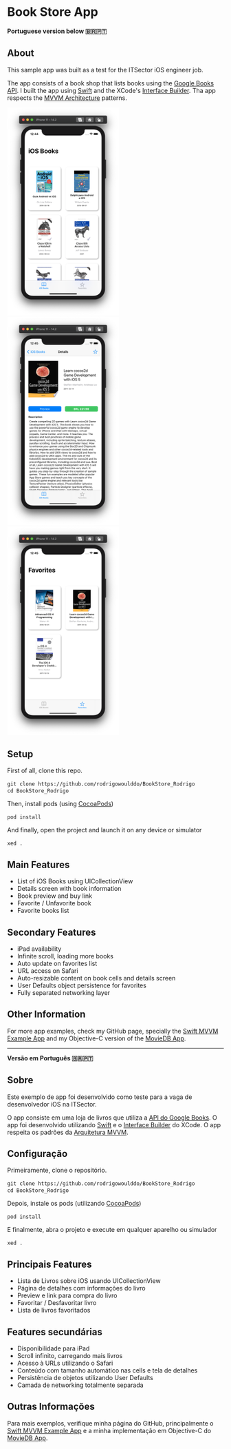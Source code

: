 # Book Store App

**Portuguese version below 🇧🇷🇵🇹**

## About
This sample app was built as a test for the ITSector iOS engineer job.

The app consists of a book shop that lists books using the [Google Books API](https://developers.google.com/books). I built the app using [Swift](https://developer.apple.com/swift/) and the XCode's [Interface Builder](https://developer.apple.com/library/archive/documentation/ToolsLanguages/Conceptual/Xcode_Overview/UsingInterfaceBuilder.html#//apple_ref/doc/uid/TP40010215-CH42-SW1). Tha app respects the [MVVM Architecture](https://www.raywenderlich.com/34-design-patterns-by-tutorials-mvvm) patterns.

<img src="./Screenshots/book-list.png" width="260" /><img src="./Screenshots/book-detail.png" width="260" />
<img src="./Screenshots/favorites-list.png" width="260" />

## Setup
First of all, clone this repo.

```
git clone https://github.com/rodrigowoulddo/BookStore_Rodrigo
cd BookStore_Rodrigo
```

Then, install pods (using [CocoaPods](https://cocoapods.org/))
```
pod install
```

And finally, open the project and launch it on any device or simulator
```
xed .
```

## Main Features
- List of iOS Books using UICollectionView
- Details screen with book information
- Book preview and buy link
- Favorite / Unfavorite book
- Favorite books list
## Secondary Features
- iPad availability
- Infinite scroll, loading more books
- Auto update on favorites list
- URL access on Safari
- Auto-resizable content on book cells and details screen
- User Defaults object persistence for favorites
- Fully separated networking layer

## Other Information
For more app examples, check my GitHub page, specially the [Swift MVVM Example App](https://github.com/rodrigowoulddo/Swift-MVVM-Example-App) and my Objective-C version of the [MovieDB App](https://github.com/rodrigowoulddo/MovieDB-Objective-C).

___

**Versão em Português 🇧🇷🇵🇹**

## Sobre
Este exemplo de app foi desenvolvido como teste para a vaga de desenvolvedor iOS na ITSector.

O app consiste em uma loja de livros que utiliza a [API do Google Books](https://developers.google.com/books). O app foi desenvolvido utilizando [Swift](https://developer.apple.com/swift/) e o [Interface Builder](https://developer.apple.com/library/archive/documentation/ToolsLanguages/Conceptual/Xcode_Overview/UsingInterfaceBuilder.html#//apple_ref/doc/uid/TP40010215-CH42-SW1) do XCode. O app respeita os padrões da [Arquitetura MVVM](https://www.raywenderlich.com/34-design-patterns-by-tutorials-mvvm).

## Configuração
Primeiramente, clone o repositório.

```
git clone https://github.com/rodrigowoulddo/BookStore_Rodrigo
cd BookStore_Rodrigo
```

Depois, instale os pods (utilizando [CocoaPods](https://cocoapods.org/))
```
pod install
```

E finalmente, abra o projeto e execute em qualquer aparelho ou simulador
```
xed .
```
## Principais Features
- Lista de Livros sobre iOS usando UICollectionView
- Página de detalhes com informações do livro
- Preview e link para compra do livro
- Favoritar / Desfavoritar livro
- Lista de livros favoritados

## Features secundárias
- Disponibilidade para iPad
- Scroll infinito, carregando mais livros
- Acesso à URLs utilizando o Safari
- Conteúdo com tamanho automático nas cells e tela de detalhes
- Persistência de objetos utilizando User Defaults
- Camada de networking totalmente separada

## Outras Informações
Para mais exemplos, verifique minha página do GitHub, principalmente o [Swift MVVM Example App](https://github.com/rodrigowoulddo/Swift-MVVM-Example-App) e a minha implementação em Objective-C do [MovieDB App](https://github.com/rodrigowoulddo/MovieDB-Objective-C).
